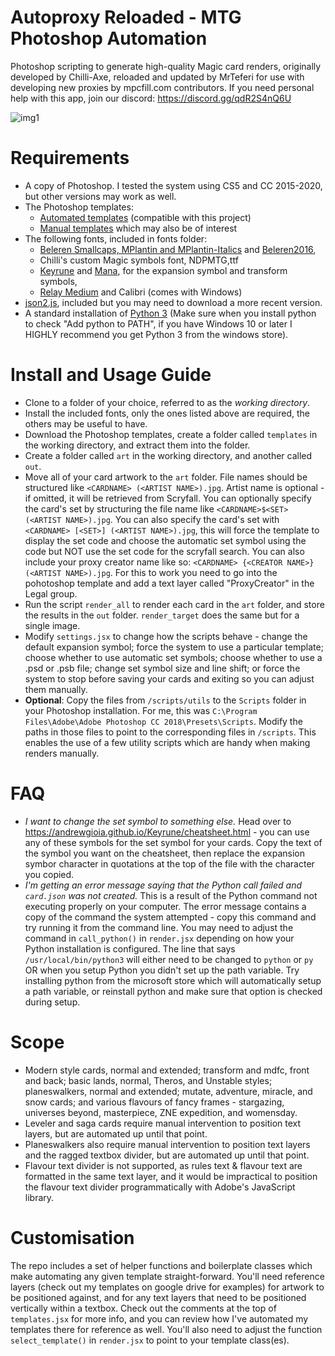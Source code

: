 # Autoproxy Reloaded - MTG Photoshop Automation
Photoshop scripting to generate high-quality Magic card renders, originally developed by Chilli-Axe, reloaded and updated by MrTeferi for use with developing new proxies by mpcfill.com contributors. If you need personal help with this app, join our discord: https://discord.gg/qdR2S4nQ6U

![img1](https://i.imgur.com/4TTvpND.png)

# Requirements
  * A copy of Photoshop. I tested the system using CS5 and CC 2015-2020, but other versions may work as well.
  * The Photoshop templates:
    * [Automated templates](https://drive.google.com/drive/folders/1MfycaXBAvHxTOfZpQ4Lc3ZVfYtJQLPxd?usp=sharing) (compatible with this project)
    * [Manual templates](https://drive.google.com/drive/folders/1wAH-JKPHa5cPcMcEiyE9q46WH6PEaXnj?usp=sharing) which may also be of interest
  * The following fonts, included in fonts folder:
    * [Beleren Smallcaps, MPlantin and MPlantin-Italics](https://github.com/magarena/magarena/tree/master/resources/cardbuilder/fonts) and [Beleren2016](https://magic.wizards.com/sites/all/themes/wiz_mtg/fonts/Beleren/Beleren2016-Bold.ttf),
    * Chilli's custom Magic symbols font, NDPMTG,ttf
    * [Keyrune](https://keyrune.andrewgioia.com/) and [Mana](https://mana.andrewgioia.com/), for the expansion symbol and transform symbols,
    * [Relay Medium](https://www.fontsmarket.com/font-download/relay-medium) and Calibri (comes with Windows)
  * [json2.js](https://github.com/douglascrockford/JSON-js), included but you may need to download a more recent version.
  * A standard installation of [Python 3](https://www.python.org/downloads/) (Make sure when you install python to check "Add python to PATH", if you have Windows 10 or later I HIGHLY recommend you get Python 3 from the windows store).

# Install and Usage Guide
* Clone to a folder of your choice, referred to as the *working directory*.
* Install the included fonts, only the ones listed above are required, the others may be useful to have.
* Download the Photoshop templates, create a folder called `templates` in the working directory, and extract them into the folder.
* Create a folder called `art` in the working directory, and another called `out`.
* Move all of your card artwork to the `art` folder. File names should be structured like `<CARDNAME> (<ARTIST NAME>).jpg`. Artist name is optional - if omitted, it will be retrieved from Scryfall. You can optionally specify the card's set by structuring the file name like `<CARDNAME>$<SET> (<ARTIST NAME>).jpg`. You can also specify the card's set with `<CARDNAME> [<SET>] (<ARTIST NAME>).jpg`, this will force the template to display the set code and choose the automatic set symbol using the code but NOT use the set code for the scryfall search. You can also include your proxy creator name like so: `<CARDNAME> {<CREATOR NAME>} (<ARTIST NAME>).jpg`. For this to work you need to go into the pohotoshop template and add a text layer called "ProxyCreator" in the Legal group.
* Run the script `render_all` to render each card in the `art` folder, and store the results in the `out` folder. `render_target` does the same but for a single image.
* Modify `settings.jsx` to change how the scripts behave - change the default expansion symbol; force the system to use a particular template; choose whether to use automatic set symbols; choose whether to use a .psd or .psb file; change set symbol size and line shift; or force the system to stop before saving your cards and exiting so you can adjust them manually.
* **Optional**: Copy the files from `/scripts/utils` to the `Scripts` folder in your Photoshop installation. For me, this was `C:\Program Files\Adobe\Adobe Photoshop CC 2018\Presets\Scripts`. Modify the paths in those files to point to the corresponding files in `/scripts`. This enables the use of a few utility scripts which are handy when making renders manually.

# FAQ
* *I want to change the set symbol to something else.* Head over to https://andrewgioia.github.io/Keyrune/cheatsheet.html - you can use any of these symbols for the set symbol for your cards. Copy the text of the symbol you want on the cheatsheet, then replace the expansion symbor character in quotations at the top of the file with the character you copied.
* *I'm getting an error message saying that the Python call failed and `card.json` was not created.* This is a result of the Python command not executing properly on your computer. The error message contains a copy of the command the system attempted - copy this command and try running it from the command line. You may need to adjust the command in `call_python()` in `render.jsx` depending on how your Python installation is configured. The line that says `/usr/local/bin/python3` will either need to be changed to `python` or `py` OR when you setup Python you didn't set up the path variable. Try installing python from the microsoft store which will automatically setup a path variable, or reinstall python and make sure that option is checked during setup.

# Scope
* Modern style cards, normal and extended; transform and mdfc, front and back; basic lands, normal, Theros, and Unstable styles; planeswalkers, normal and extended; mutate, adventure, miracle, and snow cards; and various flavours of fancy frames - stargazing, universes beyond, masterpiece, ZNE expedition, and womensday.
* Leveler and saga cards require manual intervention to position text layers, but are automated up until that point.
* Planeswalkers also require manual intervention to position text layers and the ragged textbox divider, but are automated up until that point.
* Flavour text divider is not supported, as rules text & flavour text are formatted in the same text layer, and it would be impractical to position the flavour text divider programmatically with Adobe's JavaScript library.

# Customisation
The repo includes a set of helper functions and boilerplate classes which make automating any given template straight-forward. You'll need reference layers (check out my templates on google drive for examples) for artwork to be positioned against, and for any text layers that need to be positioned vertically within a textbox. Check out the comments at the top of `templates.jsx` for more info, and you can review how I've automated my templates there for reference as well. You'll also need to adjust the function `select_template()` in `render.jsx` to point to your template class(es).
